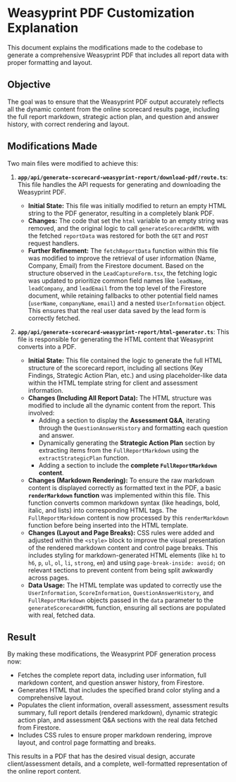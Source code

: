 # Weasyprint PDF Customization Explanation

This document explains the modifications made to the codebase to generate a comprehensive Weasyprint PDF that includes all report data with proper formatting and layout.

## Objective

The goal was to ensure that the Weasyprint PDF output accurately reflects all the dynamic content from the online scorecard results page, including the full report markdown, strategic action plan, and question and answer history, with correct rendering and layout.

## Modifications Made

Two main files were modified to achieve this:

1.  **`app/api/generate-scorecard-weasyprint-report/download-pdf/route.ts`**: This file handles the API requests for generating and downloading the Weasyprint PDF.
    *   **Initial State:** This file was initially modified to return an empty HTML string to the PDF generator, resulting in a completely blank PDF.
    *   **Changes:** The code that set the `html` variable to an empty string was removed, and the original logic to call `generateScorecardHTML` with the fetched `reportData` was restored for both the `GET` and `POST` request handlers.
    *   **Further Refinement:** The `fetchReportData` function within this file was modified to improve the retrieval of user information (Name, Company, Email) from the Firestore document. Based on the structure observed in the `LeadCaptureForm.tsx`, the fetching logic was updated to prioritize common field names like `leadName`, `leadCompany`, and `leadEmail` from the top level of the Firestore document, while retaining fallbacks to other potential field names (`userName`, `companyName`, `email`) and a nested `UserInformation` object. This ensures that the real user data saved by the lead form is correctly fetched.

2.  **`app/api/generate-scorecard-weasyprint-report/html-generator.ts`**: This file is responsible for generating the HTML content that Weasyprint converts into a PDF.
    *   **Initial State:** This file contained the logic to generate the full HTML structure of the scorecard report, including all sections (Key Findings, Strategic Action Plan, etc.) and using placeholder-like data within the HTML template string for client and assessment information.
    *   **Changes (Including All Report Data):** The HTML structure was modified to include all the dynamic content from the report. This involved:
        *   Adding a section to display the **Assessment Q&A**, iterating through the `QuestionAnswerHistory` and formatting each question and answer.
        *   Dynamically generating the **Strategic Action Plan** section by extracting items from the `FullReportMarkdown` using the `extractStrategicPlan` function.
        *   Adding a section to include the **complete `FullReportMarkdown` content**.
    *   **Changes (Markdown Rendering):** To ensure the raw markdown content is displayed correctly as formatted text in the PDF, a basic **`renderMarkdown` function** was implemented within this file. This function converts common markdown syntax (like headings, bold, italic, and lists) into corresponding HTML tags. The `FullReportMarkdown` content is now processed by this `renderMarkdown` function before being inserted into the HTML template.
    *   **Changes (Layout and Page Breaks):** CSS rules were added and adjusted within the `<style>` block to improve the visual presentation of the rendered markdown content and control page breaks. This includes styling for markdown-generated HTML elements (like `h1` to `h6`, `p`, `ul`, `ol`, `li`, `strong`, `em`) and using `page-break-inside: avoid;` on relevant sections to prevent content from being split awkwardly across pages.
    *   **Data Usage:** The HTML template was updated to correctly use the `UserInformation`, `ScoreInformation`, `QuestionAnswerHistory`, and `FullReportMarkdown` objects passed in the `data` parameter to the `generateScorecardHTML` function, ensuring all sections are populated with real, fetched data.

## Result

By making these modifications, the Weasyprint PDF generation process now:
*   Fetches the complete report data, including user information, full markdown content, and question answer history, from Firestore.
*   Generates HTML that includes the specified brand color styling and a comprehensive layout.
*   Populates the client information, overall assessment, assessment results summary, full report details (rendered markdown), dynamic strategic action plan, and assessment Q&A sections with the real data fetched from Firestore.
*   Includes CSS rules to ensure proper markdown rendering, improve layout, and control page formatting and breaks.

This results in a PDF that has the desired visual design, accurate client/assessment details, and a complete, well-formatted representation of the online report content.
